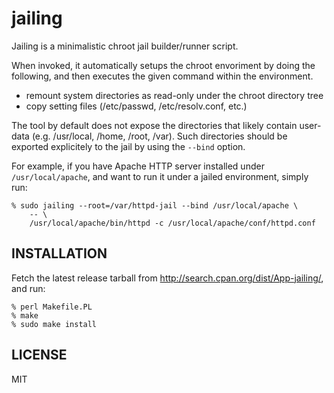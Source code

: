 jailing
=======

Jailing is a minimalistic chroot jail builder/runner script.

When invoked, it automatically setups the chroot envoriment by doing the following, and then executes the given command within the environment.
- remount system directories as read-only under the chroot directory tree
- copy setting files (/etc/passwd, /etc/resolv.conf, etc.)

The tool by default does not expose the directories that likely contain user-data (e.g. /usr/local, /home, /root, /var).
Such directories should be exported explicitely to the jail by using the `--bind` option.

For example, if you have Apache HTTP server installed under `/usr/local/apache`, and want to run it under a jailed environment, simply run:

```
% sudo jailing --root=/var/httpd-jail --bind /usr/local/apache \
    -- \
    /usr/local/apache/bin/httpd -c /usr/local/apache/conf/httpd.conf
```

INSTALLATION
------------

Fetch the latest release tarball from http://search.cpan.org/dist/App-jailing/, and run:
```
% perl Makefile.PL
% make
% sudo make install
```

LICENSE
-------

MIT

